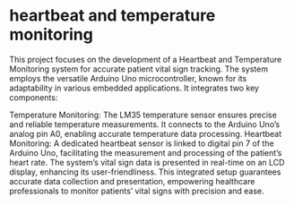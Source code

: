 # heartbeat and temperature monitoring
This project focuses on the development of a Heartbeat and Temperature Monitoring system for accurate patient vital sign tracking. The system employs the versatile Arduino Uno microcontroller, known for its adaptability in various embedded applications. It integrates two key components:

Temperature Monitoring: The LM35 temperature sensor ensures precise and reliable temperature measurements. It connects to the Arduino Uno’s analog pin A0, enabling accurate temperature data processing.
Heartbeat Monitoring: A dedicated heartbeat sensor is linked to digital pin 7 of the Arduino Uno, facilitating the measurement and processing of the patient’s heart rate.
The system’s vital sign data is presented in real-time on an LCD display, enhancing its user-friendliness. This integrated setup guarantees accurate data collection and presentation, empowering healthcare professionals to monitor patients’ vital signs with precision and ease.
